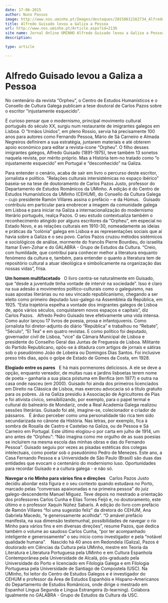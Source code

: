 ```yaml
---
date: 17-06-2015
author: Nuno Passos
image: http://www.nos.uminho.pt/Images/destaques/20150612162734_AlfredoGuisadoapercorrerumaruadeLisboa.jpg
title: Alfredo Guisado levou a Galiza a Pessoa
url: http://www.nos.uminho.pt/Article.aspx?id=2136
site name: Jornal Online UMINHO Alfredo Guisado levou a Galiza a Pessoa
description: 

type: article

---
```

# Alfredo Guisado levou a Galiza a Pessoa


  

No centenário da revista “Orpheu”, o Centro de Estudos Humanísticos e o Consello de Cultura Galega publicam a tese doutoral de Carlos Pazos sobre o escritor "injustamente esquecido".

É curioso pensar que o modernismo, principal movimento cultural português do século XX, surgiu num restaurante de imigrantes galegos em Lisboa. O “Irmãos Unidos”, em pleno Rossio, servia há precisamente 100 anos para autores como Fernando Pessoa, Mário de Sá Carneiro e Almada Negreiros definirem a sua estratégia, juntarem materiais e até obterem apoio económico para editar a revista-ícone “Orpheu”. O filho desses imigrantes galegos, Alfredo Guisado (1891-1975), teve também 13 sonetos naquela revista, por mérito próprio. Mas a História tem-no tratado como “o injustamente esquecido” em Portugal e “desconhecido” na Galiza.

Para entender o cenário, acaba de sair em livro o percurso deste escritor, jornalista e político. "Relações culturais intersistémicas no espaço ibérico" baseia-se na tese de doutoramento de Carlos Pazos Justo, professor do Departamento de Estudos Românicos da UMinho. A edição é do Centro de Estudos Humanísticos da UMinho (CEHUM), do Consello da Cultura Galega – cujo presidente Ramón Villares assina o prefácio – e da Húmus.
 
Guisado contribuiu em particular para enobrecer a imagem da comunidade galega em Lisboa e para iniciar na Galiza a internacionalização do modernismo literário português, realça Pazos. O seu estudo contextualiza também o reconhecimento atingido por alguns escritores da “Orpheu”, em especial no Estado Novo, e as relações culturais em 1910-30, nomeadamente as ideias e práticas da “colónia” galega em Lisboa e as representações sociais que aí havia sobre a Galiza e o seu povo. Carlos Pazos cruzou métodos sistémicos e sociológicos de análise, mormente do francês Pierre Bourdieu, do israelita Itamar Even-Zohar e do GALABRA - Grupo de Estudos da Cultura. “Creio, com humildade, que contribuí para conhecer melhor a literatura enquanto fenómeno da cultura e, também, para entender o quanto a literatura tem de repositório cultural a atuar ideológica e simbolicamente na organização das nossas vidas”, frisa.
 

**Um homem multifacetado** 
 
O livro centra-se naturalmente em Guisado, que “desde a juventude tinha vontade de intervir na sociedade”. Isso é claro na sua adesão a movimentos político-culturais como o galeguismo, nas suas apostas literárias ou no seu vincado republicanismo, chegando a ser eleito como primeiro deputado luso-galego na Assembleia da República, em 1925. “Esta trajetória espelha a vontade dos imigrantes galegos de Lisboa de, após vários séculos, conquistarem novos espaços e capitais”, diz Carlos Pazos.
 
Alfredo Pedro Guisado teve efetivamente uma vida intensa. Como autor lançou 17 livros de poesia, prosa e infantojuvenis. Como jornalista foi diretor-adjunto do diário “República” e trabalhou no “Rebate”, “Século”, “El Tea” e em quatro revistas. E como político foi deputado, governador civil de Lisboa, “vice” da Câmara Municipal de Lisboa e presidente do Conselho Geral das Juntas de Freguesia de Lisboa. Militante do Partido Republicano, opôs-se à ditadura com artigos de jornais e sátiras sob o pseudónimo João de Lobeira ou Domingos Dias Santos. Foi inclusive preso três dias, após o golpe de Estado de Gomes da Costa, em 1928.
 

**Elogiado entre os pares** 
 
E há mais pormenores deliciosos. A ele se deve a opção, enquanto vereador, de muitas ruas e jardins lisboetas terem nome de poeta – ganharia a sua placa póstuma em Benfica (em 1977) e outra na casa onde nasceu (em 2000). Guisado foi ainda dos primeiros licenciados em Direito na Clássica de Lisboa, mas exerceu advocacia só a título gratuito para os pobres. Já na Galiza presidiu à Associação de Agricultores de Pías e foi ativista cívico, sensibilizando, por exemplo, para o papel termal e cultural do balneário de Mondariz, onde a Real Academia Galega realizou sessões literárias. Guisado foi até, imagine-se, colecionador e criador de pássaros.
 
É árduo perceber como uma personalidade tão rica tem sido secundarizada no cânone da História. Nas letras, por exemplo, fica à sombra de Rosalía de Castro e Castelao na Galiza, ou de Pessoa e Sá Carneiro em Portugal. Este último elogiou-o por carta em julho de 1914, um ano antes de “Orpheu”: “Não imagina como me orgulho de as suas poesias se incluírem na mesma escola das minhas obras e das do Fernando Pessoa”. Guisado seguiu por vezes as pisadas estéticas dos colegas intelectuais, como poetar sob o pseudónimo Pedro de Menezes. Este ano, a Casa Fernando Pessoa e a Universidade de São Paulo (Brasil) são duas das entidades que evocam o centenário do modernismo luso. Oportunidades para recordar Guisado e a cultura galega - e não só.

**Navegar o rio Minho para vários fins e direções** 
 
Carlos Pazos Justo decidiu abordar esta figura e o seu contexto quando estudava no Porto, marcado pelas “conversas apaixonadas e na primeira pessoa” do juiz galego-descendente Manuel Miguez. Teve depois no mestrado a orientação dos professores Carlos Cunha e Elias Torres Feijó e, no doutoramento, este último e o professor Xaquín Núñez Sabarís. A edição do livro com prefácio de Ramón Villares “foi uma sugestão feliz” da diretora do CEHUM, Ana Gabriela Macedo, “e generosamente acolhida”. “O amável prefácio manifesta, na sua dimensão testemunhal, possibilidades de navegar o rio Minho para vários fins e em diversas direções”, resume Pazos, que dedica também o volume ao saudoso Carlos Cunha, “por ter acompanhado inteligente e generosamente” o seu início como investigador e pela “notável qualidade humana”.
 
 Nascido há 40 anos em Redondela (Galiza), Pazos é doutorado em Ciências da Cultura pela UMinho, mestre em Teoria da Literatura e Literatura Portuguesa pela UMinho e em Cultura Espanhola Contemporânea pela Universidade de Alcalá, pós-graduado pela Universidade do Porto e licenciado em Filologia Galega e em Filologia Portuguesa pela Universidade de Santiago de Compostela (USC). Na UMinho, foi leitor do Centro de Estudos Galegos e é investigador do CEHUM e professor da Área de Estudos Espanhóis e Hispano-Americanos do Departamento de Estudos Românicos, onde dirige o mestrado em Espanhol Língua Segunda e Língua Estrangeira (b-learning). Colabora igualmente no GALABRA - Grupo de Estudos da Cultura da USC.
 


